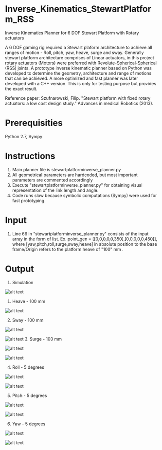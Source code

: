 # Inverse_Kinematics_StewartPlatform_RSS
 Inverse Kinematics Planner for 6 DOF Stewart Platform with Rotary actuators
 
 A 6 DOF gaming rig required a Stewart plaform architecture to achieve all ranges of motion - Roll, pitch, yaw, heave, surge and sway.
 Generally stewart platform architecture comprises of Linear actuators, in this project rotary actuators (Motors) were preferred with Revolute-Spherical-Spherical (RSS) joints. A prototype inverse kinematic planner based on Python was developed to determine the geometry, architecture and range of motions that can be achieved. A more optimized and fast planner was later developed with a C++ version. This is only for testing purpose but provides the exact result.
 
 Reference paper: Szufnarowski, Filip. "Stewart platform with fixed rotary actuators: a low cost design study." Advances in medical Robotics (2013).
 
 # Prerequisities
 
 Python 2.7, Sympy
 
 # Instructions
 
 1. Main planner file is stewartplatforminverse_planner.py
 2. All geometrical parameters are hardcoded, but most important parameters are commented accordingly
 3. Execute "stewartplatforminverse_planner.py" for obtaining visual representation of the link length and angle.
 4. Code runs slow because symbolic computations (Sympy) were used for fast prototyping. 
 
 # Input 
 
 1. Line 66 in "stewartplatforminverse_planner.py" consists of the input array in the form of list.
 Ex. point_gen = [[0,0,0,0,0,350],[0,0,0,0,0,450]], where [yaw,pitch,roll,surge,sway,heave] in absolute position to the base frame/Origin refers to the platform heave of "100" mm .
 
 # Output
 
 1. Simulation
 
  ![alt text](https://github.com/KeerthiSagarSN/Inverse_Kinematics_StewartPlatform_RSS/blob/master/stewart_simulation.gif)
 
 1. Heave - 100 mm 
 
 ![alt text](https://github.com/KeerthiSagarSN/Inverse_Kinematics_StewartPlatform_RSS/blob/master/heave_100mm.png)
 
 2. Sway - 100 mm
 
 ![alt text](https://github.com/KeerthiSagarSN/Inverse_Kinematics_StewartPlatform_RSS/blob/master/sway_100mm_img1.png)
 
 ![alt text](https://github.com/KeerthiSagarSN/Inverse_Kinematics_StewartPlatform_RSS/blob/master/sway_100mm_img2.png)
 3. Surge - 100 mm
 
  ![alt text](https://github.com/KeerthiSagarSN/Inverse_Kinematics_StewartPlatform_RSS/blob/master/surge_100mm_img1.png)
 
 ![alt text](https://github.com/KeerthiSagarSN/Inverse_Kinematics_StewartPlatform_RSS/blob/master/surge_100mm_img2.png)
 
 4. Roll - 5 degrees
 
 ![alt text](https://github.com/KeerthiSagarSN/Inverse_Kinematics_StewartPlatform_RSS/blob/master/Roll_5deg_img1.png)
 
 ![alt text](https://github.com/KeerthiSagarSN/Inverse_Kinematics_StewartPlatform_RSS/blob/master/Roll_5deg_img2.png)
 
 5. Pitch - 5 degrees
 
 ![alt text](https://github.com/KeerthiSagarSN/Inverse_Kinematics_StewartPlatform_RSS/blob/master/Pitch_5deg_img1.png)
 
 ![alt text](https://github.com/KeerthiSagarSN/Inverse_Kinematics_StewartPlatform_RSS/blob/master/Pitch_5deg_img2.png)
 
 6. Yaw - 5 degrees
 
 ![alt text](https://github.com/KeerthiSagarSN/Inverse_Kinematics_StewartPlatform_RSS/blob/master/Yaw_5deg_img1.png)
 
 ![alt text](https://github.com/KeerthiSagarSN/Inverse_Kinematics_StewartPlatform_RSS/blob/master/Yaw_5deg_img2.png)
 
 
